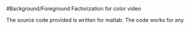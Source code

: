 #Background/Foreground Factorization for color video

The source code provided is written for matlab. The code works for any

